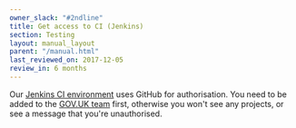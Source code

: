 ```yaml
---
owner_slack: "#2ndline"
title: Get access to CI (Jenkins)
section: Testing
layout: manual_layout
parent: "/manual.html"
last_reviewed_on: 2017-12-05
review_in: 6 months
---
```


Our [Jenkins CI environment][ci] uses GitHub for authorisation. You need to be added to the [GOV.UK team][govuk-team] first, otherwise you won't see any projects, or see a message that you're unauthorised.

[ci]: https://ci.integration.publishing.service.gov.uk/
[govuk-team]: https://github.com/orgs/alphagov/teams/gov-uk
